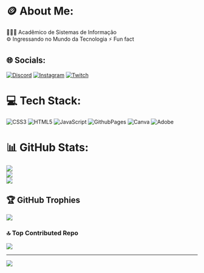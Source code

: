 # 🪙 About Me:
👨🏻‍💻 Acadêmico de Sistemas de Informação <br>
⚙️ Ingressando no Mundo da Tecnologia 
⚡ Fun fact


## 🌐 Socials:
[![Discord](https://img.shields.io/badge/Discord-%237289DA.svg?logo=discord&logoColor=white)](https://discord.gg/vini08254) [![Instagram](https://img.shields.io/badge/Instagram-%23E4405F.svg?logo=Instagram&logoColor=white)](https://instagram.com/viniciosn_) [![Twitch](https://img.shields.io/badge/Twitch-%239146FF.svg?logo=Twitch&logoColor=white)](https://twitch.tv/viniciosn05) 

# 💻 Tech Stack:
![CSS3](https://img.shields.io/badge/css3-%231572B6.svg?style=for-the-badge&logo=css3&logoColor=white) ![HTML5](https://img.shields.io/badge/html5-%23E34F26.svg?style=for-the-badge&logo=html5&logoColor=white) ![JavaScript](https://img.shields.io/badge/javascript-%23323330.svg?style=for-the-badge&logo=javascript&logoColor=%23F7DF1E) ![GithubPages](https://img.shields.io/badge/github%20pages-121013?style=for-the-badge&logo=github&logoColor=white) ![Canva](https://img.shields.io/badge/Canva-%2300C4CC.svg?style=for-the-badge&logo=Canva&logoColor=white) ![Adobe](https://img.shields.io/badge/adobe-%23FF0000.svg?style=for-the-badge&logo=adobe&logoColor=white)
# 📊 GitHub Stats:
![](https://github-readme-stats.vercel.app/api?username=viniciosn05&theme=nightowl&hide_border=false&include_all_commits=false&count_private=false)<br/>
![](https://github-readme-streak-stats.herokuapp.com/?user=viniciosn05&theme=nightowl&hide_border=false)<br/>
![](https://github-readme-stats.vercel.app/api/top-langs/?username=viniciosn05&theme=nightowl&hide_border=false&include_all_commits=false&count_private=false&layout=compact)

## 🏆 GitHub Trophies
![](https://github-profile-trophy.vercel.app/?username=viniciosn05&theme=radical&no-frame=true&no-bg=false&margin-w=4)

### 🔝 Top Contributed Repo
![](https://github-contributor-stats.vercel.app/api?username=viniciosn05&limit=5&theme=tokyonight&combine_all_yearly_contributions=true)

---
[![](https://visitcount.itsvg.in/api?id=viniciosn05&icon=8&color=0)](https://visitcount.itsvg.in)

<!-- Proudly created with GPRM ( https://gprm.itsvg.in ) -->

